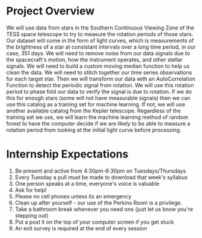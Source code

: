# Project Overview

We will use data from stars in the Southern Continuous Viewing Zone of the
TESS space telescope to try to measure the rotation periods of those stars.
Our dataset will come in the form of light curves, which is measurements of
the brightness of a star at consistant intervals over a long time period, 
in our case, 351 days. We will need to remove noise from our data signals 
due to the spacecraft's motion, how the instrument operates, and other stellar 
signals. We will need to build a custom moving median function to help us clean 
the data. We will need to stitch together our time series observations for each 
target star. Then we will transform our data with an AutoCorrelation Function to 
detect the periodic signal from rotation. We will use this rotation period to
phase fold our data to verify the signal is due to rotation. If we do this 
for enough stars (some will not have measurable signals) then we can use this
catalog as a training set for machine learning. If not, we will use another
available catalog from the Kepler telescope. Regardless of the training set we use, 
we will learn the machine learning method of random forest to have the computer
decide if we are likely to be able to measure a rotation period from looking at 
the initial light curve before processing.








# Internship Expectations


1. Be present and active from 4:30pm-6:30pm on Tuesdays/Thursdays
2. Every Tuesday a pull must be made to download that week's syllabus
3. One person speaks at a time, everyone's voice is valuable
4. Ask for help!
5. Please no cell phones unless its an emergency
6. Clean up after yourself - our use of the Perkins Room is a privilege. 
7. Take a bathroom break whenever you need one (just let us know you're stepping out)
8. Put a post it on the top of your computer screen if you get stuck
9. An exit survey is required at the end of every session